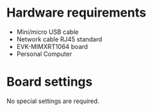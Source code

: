 Hardware requirements
===================
- Mini/micro USB cable
- Network cable RJ45 standard
- EVK-MIMXRT1064 board
- Personal Computer

Board settings
============
No special settings are required.

